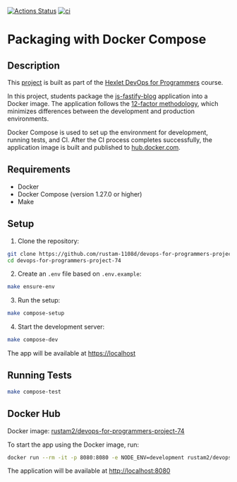 [![Actions Status](https://github.com/rustam-1108d/devops-for-programmers-project-74/actions/workflows/hexlet-check.yml/badge.svg)](https://github.com/rustam-1108d/devops-for-programmers-project-74/actions)
[![ci](https://github.com/rustam-1108d/devops-for-programmers-project-74/actions/workflows/push.yml/badge.svg)](https://github.com/rustam-1108d/devops-for-programmers-project-74/actions/workflows/push.yml)

# Packaging with Docker Compose

## Description
This [project](https://ru.hexlet.io/programs/devops-for-programmers/projects/74) is built as part of the [Hexlet DevOps for Programmers](https://ru.hexlet.io/programs/devops-for-programmers) course.

In this project, students package the [js-fastify-blog](https://github.com/hexlet-components/js-fastify-blog) application into a Docker image. The application follows the [12-factor methodology](https://12factor.net/), which minimizes differences between the development and production environments.

Docker Compose is used to set up the environment for development, running tests, and CI. After the CI process completes successfully, the application image is built and published to [hub.docker.com](https://hub.docker.com/).

## Requirements

- Docker
- Docker Compose (version 1.27.0 or higher)
- Make

## Setup

1. Clone the repository:

```bash
git clone https://github.com/rustam-1108d/devops-for-programmers-project-74.git
cd devops-for-programmers-project-74
```

2. Create an `.env` file based on `.env.example`:

```bash
make ensure-env
```

3. Run the setup:

```bash
make compose-setup
```

4. Start the development server:

```bash
make compose-dev
```

The app will be available at [https://localhost](https://localhost)

## Running Tests

```bash
make compose-test
```

## Docker Hub

Docker image: [rustam2/devops-for-programmers-project-74](https://hub.docker.com/r/rustam2/devops-for-programmers-project-74)

To start the app using the Docker image, run:

```bash
docker run --rm -it -p 8080:8080 -e NODE_ENV=development rustam2/devops-for-programmers-project-74 make dev
```

The application will be available at [http://localhost:8080](http://localhost:8080)